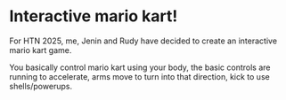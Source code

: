 # Interactive mario kart!

For HTN 2025, me, Jenin and Rudy have decided to create an interactive mario kart game.

You basically control mario kart using your body, the basic controls are running to accelerate, arms move to turn into that direction, kick to use shells/powerups.
